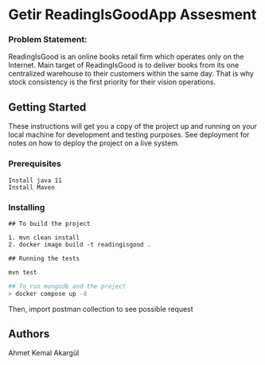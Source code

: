 # Getir ReadingIsGoodApp Assesment

### Problem Statement:

ReadingIsGood is an online books retail firm which operates only on the Internet. Main
target of ReadingIsGood is to deliver books from its one centralized warehouse to their
customers within the same day. That is why stock consistency is the first priority for their
vision operations.


## Getting Started

These instructions will get you a copy of the project up and running on your local machine for development and testing purposes. See deployment for notes on how to deploy the project on a live system.

### Prerequisites

```
Install java 11
Install Maven
```

### Installing



```
## To build the project

1. mvn clean install
2. docker image build -t readingisgood .

```

```
## Running the tests

mvn test
```


```bash
## To run mongodb and the project
> docker compose up -d
```

Then, import postman collection to see possible request


## Authors

Ahmet Kemal Akargül